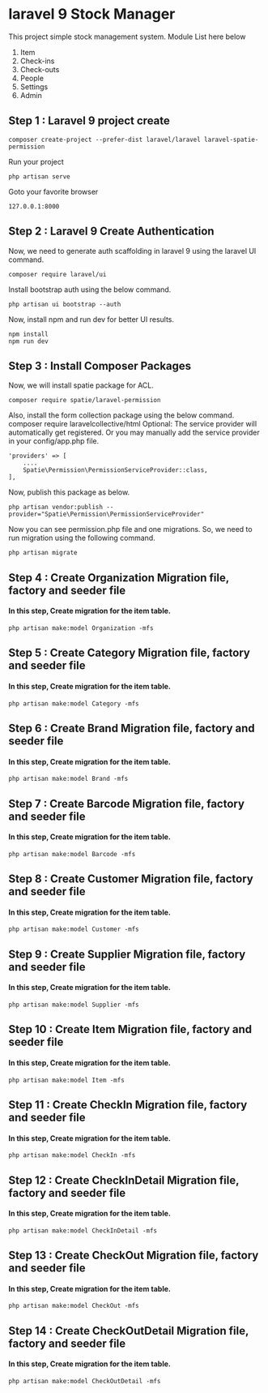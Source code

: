 # laravel 9 Stock Manager
This project simple stock management system. Module List here below
1. Item
2. Check-ins
3. Check-outs
4. People
5. Settings
6. Admin

## Step 1 : Laravel 9 project create

```
composer create-project --prefer-dist laravel/laravel laravel-spatie-permission
```
Run your project
```
php artisan serve
```
Goto your favorite browser
```
127.0.0.1:8000
```

## Step 2 : Laravel 9 Create Authentication
Now, we need to generate auth scaffolding in laravel 9 using the laravel UI command.

```
composer require laravel/ui
```
Install bootstrap auth using the below command.
```
php artisan ui bootstrap --auth
```
Now, install npm and run dev for better UI results.
```
npm install
npm run dev
```

## Step 3 : Install Composer Packages
Now, we will install spatie package for ACL.
```
composer require spatie/laravel-permission
```
Also, install the form collection package using the below command.
composer require laravelcollective/html
Optional: The service provider will automatically get registered. Or you may manually add the service provider in your config/app.php file.
```
'providers' => [
	....
	Spatie\Permission\PermissionServiceProvider::class,
],
```
Now, publish this package as below.
```
php artisan vendor:publish --provider="Spatie\Permission\PermissionServiceProvider"
```

Now you can see permission.php file and one migrations. So, we need to run migration using the following command.

```
php artisan migrate
```

## Step 4 : Create Organization Migration file, factory and seeder file

#### In this step, Create migration for the item table.

```
php artisan make:model Organization -mfs
```

## Step 5 : Create Category Migration file, factory and seeder file

#### In this step, Create migration for the item table.

```
php artisan make:model Category -mfs
```

## Step 6 : Create Brand Migration file, factory and seeder file

#### In this step, Create migration for the item table.

```
php artisan make:model Brand -mfs
```

## Step 7 : Create Barcode Migration file, factory and seeder file

#### In this step, Create migration for the item table.

```
php artisan make:model Barcode -mfs
```

## Step 8 : Create Customer Migration file, factory and seeder file

#### In this step, Create migration for the item table.

```
php artisan make:model Customer -mfs
```

## Step 9 : Create Supplier Migration file, factory and seeder file

#### In this step, Create migration for the item table.

```
php artisan make:model Supplier -mfs
```

## Step 10 : Create Item Migration file, factory and seeder file

#### In this step, Create migration for the item table.

```
php artisan make:model Item -mfs
```

## Step 11 : Create CheckIn Migration file, factory and seeder file

#### In this step, Create migration for the item table.

```
php artisan make:model CheckIn -mfs
```

## Step 12 : Create CheckInDetail Migration file, factory and seeder file

#### In this step, Create migration for the item table.

```
php artisan make:model CheckInDetail -mfs
```

## Step 13 : Create CheckOut Migration file, factory and seeder file

#### In this step, Create migration for the item table.

```
php artisan make:model CheckOut -mfs
```

## Step 14 : Create CheckOutDetail Migration file, factory and seeder file

#### In this step, Create migration for the item table.

```
php artisan make:model CheckOutDetail -mfs
```
